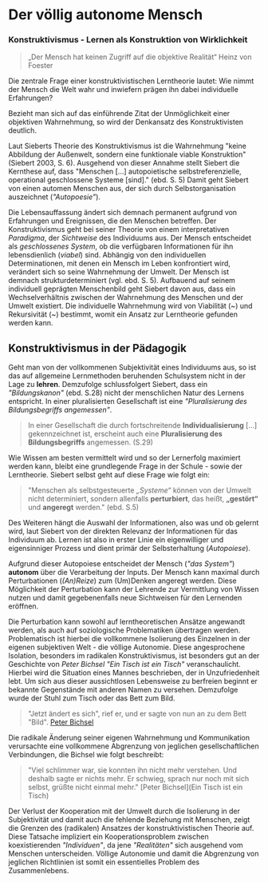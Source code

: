 # Der völlig autonome Mensch
### Konstruktivismus - Lernen als Konstruktion von Wirklichkeit


> „Der Mensch hat keinen Zugriff auf die objektive Realität“
> Heinz von Foester

Die zentrale Frage einer konstruktivistischen Lerntheorie lautet: Wie nimmt der Mensch die Welt wahr und inwiefern prägen ihn dabei individuelle Erfahrungen?

Bezieht man sich auf das einführende Zitat der Unmöglichkeit einer objektiven Wahrnehmung, so wird der Denkansatz des Konstruktivisten deutlich.

Laut Sieberts Theorie des Konstruktivismus ist die Wahrnehmung "keine Abbildung der Außenwelt, sondern eine funktionale viable Konstruktion" (Siebert 2003, S. 6).
Ausgehend von dieser Annahme stellt Siebert die Kernthese auf, dass "Menschen [...] autopoietische selbstreferenzielle, operational geschlossene Systeme [sind]." (ebd. S. 5)
Damit geht Siebert von einen automen Menschen aus, der sich durch Selbstorganisation auszeichnet (*"Autopoesie"*).

Die Lebensauffassung ändert sich demnach permanent aufgrund von Erfahrungen und Ereignissen, die den Menschen betreffen.
Der Konstruktivismus geht bei seiner Theorie von einem interpretativen *Paradigma*, der *Sichtweise* des Individuums aus.
Der Mensch entscheidet als *geschlossenes System*, ob die verfügbaren Informationen für ihn lebensdienlich (*viabel*) sind.
Abhängig von den individuellen Determinationen, mit denen ein Mensch im Leben konfrontiert wird, verändert sich so seine Wahrnehmung der Umwelt.
Der Mensch ist demnach strukturdeterminiert (vgl. ebd. S. 5).
Aufbauend auf seinem individuell geprägten Menschenbild geht Siebert davon aus, dass ein Wechselverhältnis zwischen der Wahrnehmung des Menschen und der Umwelt existiert.
Die individuelle Wahrnehmung wird von Viabilität (~) und Rekursivität (~) bestimmt, womit ein Ansatz zur Lerntheorie gefunden werden kann.


## Konstruktivismus in der Pädagogik

Geht man von der vollkommenen Subjektivität eines Individuums aus, so ist das auf allgemeine Lernmethoden beruhenden Schulsystem nicht in der Lage zu **lehren**.
Demzufolge schlussfolgert Siebert, dass ein *"Bildungskanon"* (ebd. S.28) nicht der menschlichen Natur des Lernens entspricht.
In einer pluralisierten Gesellschaft ist eine *"Pluralisierung des Bildungsbegriffs angemessen"*.
>In einer Gesellschaft die durch fortschreitende **Individualisierung** [...] gekennzeichnet ist, erscheint auch eine **Pluralisierung des Bildungsbegriffs** angemessen. (S.29)

Wie Wissen am besten vermittelt wird und so der Lernerfolg maximiert werden kann, bleibt eine grundlegende Frage in der Schule - sowie der Lerntheorie.
Siebert selbst geht auf diese Frage wie folgt ein:
>"Menschen als selbstgesteuerte *„Systeme“* können von der Umwelt nicht determiniert, sondern allenfalls **perturbiert**, das heißt, **„gestört“** und **angeregt** werden." (ebd. S.5)

Des Weiteren hängt die Auswahl der Informationen, also was und ob gelernt wird, laut Siebert von der direkten Relevanz der Informationen für das Individuum ab.
Lernen ist also in erster Linie ein eigenwilliger und eigensinniger Prozess und dient primär der Selbsterhaltung (*Autopoiese*).

Aufgrund dieser Autopoiese entscheidet der Mensch (*"das System"*) **autonom** über die Verarbeitung der Inputs.
Der Mensch kann maximal durch Perturbationen (*(An)Reize*) zum (Um)Denken angeregt werden.
Diese Möglichkeit der Perturbation kann der Lehrende zur Vermittlung von Wissen nutzen und damit gegebenenfalls neue Sichtweisen für den Lernenden eröffnen.

Die Perturbation kann sowohl auf lerntheoretischen Ansätze angewandt werden, als auch auf soziologische Problematiken übertragen werden.
Problematisch ist hierbei die vollkommene Isolierung des Einzelnen in der eigenen subjektiven Welt - die völlige Autonomie.
Diese angesprochene Isolation, besonders im radikalen Konstruktivismus, ist besonders gut an der Geschichte von *Peter Bichsel* *"Ein Tisch ist ein Tisch"* veranschaulicht.
Hierbei wird die Situation eines Mannes beschrieben, der in Unzufriedenheit lebt.
Um sich aus dieser aussichtlosen Lebensweise zu berfreien beginnt er bekannte Gegenstände mit anderen Namen zu versehen.
Demzufolge wurde der Stuhl zum Tisch oder das Bett zum Bild.
> "Jetzt ändert es sich", rief er, und er sagte von nun an zu dem Bett "Bild".
> [Peter Bichsel](http://www.univie.ac.at/ims/koeppl_lv/Mth_04/Bichsel_Tisch.htm)

Die radikale Änderung seiner eigenen Wahrnehmung und Kommunikation verursachte eine vollkommene Abgrenzung von jeglichen gesellschaftlichen Verbindungen, die Bichsel wie folgt beschreibt:
> "Viel schlimmer war, sie konnten ihn nicht mehr verstehen. Und deshalb sagte er nichts mehr. Er schwieg, sprach nur noch mit sich selbst, grüßte nicht einmal mehr."
> [Peter Bichsel](Ein Tisch ist ein Tisch)

Der Verlust der Kooperation mit der Umwelt durch die Isolierung in der Subjektivität und damit auch die fehlende Beziehung mit Menschen, zeigt die Grenzen des (radikalen) Ansatzes der konstruktivistischen Theorie auf.
Diese Tatsache impliziert ein Kooperationsproblem zwischen koexistierenden *"Individuen"*, da jene *"Realitäten"* sich ausgehend vom Menschen unterscheiden.
Völlige Autonomie und damit die Abgrenzung von jeglichen Richtlinien ist somit ein essentielles Problem des Zusammenlebens.
  
